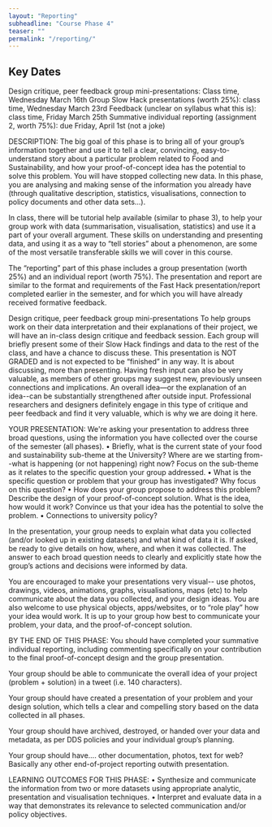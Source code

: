 ```yaml
---
layout: "Reporting"
subheadline: "Course Phase 4"
teaser: ""
permalink: "/reporting/"
---
```



## Key Dates

Design critique, peer feedback group mini-presentations: Class time, Wednesday March 16th
Group Slow Hack presentations (worth 25%): class time, Wednesday March 23rd
Feedback (unclear on syllabus what this is): class time, Friday March 25th
Summative individual reporting (assignment 2, worth 75%): due Friday, April 1st (not a joke)

DESCRIPTION:
The big goal of this phase is to bring all of your group’s information together and use it to tell a clear, convincing, easy-to-understand story about a particular problem related to Food and Sustainability, and how your proof-of-concept idea has the potential to solve this problem. You will have stopped collecting new data.  In this phase, you are analysing and making sense of the information you already have (through qualitative description, statistics, visualisations, connection to policy documents and other data sets...). 

In class, there will be tutorial help available (similar to phase 3), to help your group work with data (summarisation, visualisation, statistics) and use it a part of your overall argument. These skills on understanding and presenting data, and using it as a way to “tell stories” about a phenomenon, are some of the most versatile transferable skills we will cover in this course. 

The “reporting” part of this phase includes a group presentation (worth 25%) and an individual report (worth 75%). The presentation and report are similar to the format and requirements of the Fast Hack presentation/report completed earlier in the semester, and for which you will have already received formative feedback. 

Design critique, peer feedback group mini-presentations
To help groups work on their data interpretation and their explanations of their project, we will have  an in-class design critique and feedback session. Each group will briefly present some of their Slow Hack findings and data to the rest of the class, and have a chance to discuss these. This presentation is NOT GRADED and is not expected to be “finished” in any way. It is about discussing, more than presenting. Having fresh input can also be very valuable, as members of other groups may suggest new, previously unseen connections and implications. An overall idea—or the explanation of an idea--can be substantially strengthened after outside input. Professional researchers and designers definitely engage in this type of critique and peer feedback and find it very valuable, which is why we are doing it here. 

YOUR PRESENTATION:
We're asking your presentation to address three broad questions, using the information you have collected over the course of the semester (all phases).
• Briefly, what is the current state of your food and sustainability sub-theme at the University? Where are we starting from--what is happening (or not happening) right now? Focus on the sub-theme as it relates to the specific question your group addressed. 
• What is the specific question or problem that your group has investigated? Why focus on this question?
• How does your group propose to address this problem? Describe the design of your proof-of-concept solution. What is the idea, how would it work? Convince us that your idea has the potential to solve the problem. 
• Connections to university policy?

In the presentation, your group needs to explain what data you collected (and/or looked up in existing datasets) and what kind of data it is. If asked, be ready to give details on how, where, and when it was collected. The answer to each broad question needs to clearly and explicitly state how the group’s actions and decisions were informed by data.

You are encouraged to make your presentations very visual-- use photos, drawings, videos, animations, graphs, visualisations, maps (etc) to help communicate about the data you collected, and your design ideas. You are also welcome to use physical objects, apps/websites, or to “role play” how your idea would work. It is up to your group how best to communicate your problem, your data, and the proof-of-concept solution.


BY THE END OF THIS PHASE: 
You should have completed your summative individual reporting, including commenting specifically on your contribution to the final proof-of-concept design and the group presentation.

Your group should be able to communicate the overall idea of your project (problem + solution) in a tweet (i.e. 140 characters).

Your group should have created a presentation of your problem and your design solution, which tells a clear and compelling story based on the data collected in all phases. 

Your group should have archived, destroyed, or handed over your data and metadata, as per DDS policies and your individual group’s planning. 

Your group should have.... other documentation, photos, text for web? Basically any other end-of-project reporting outwith presentation.


LEARNING OUTCOMES FOR THIS PHASE:
• Synthesize and communicate the information from two or more datasets using appropriate analytic, presentation and visualisation techniques.
• Interpret and evaluate data in a way that demonstrates its relevance to selected communication and/or policy objectives.


